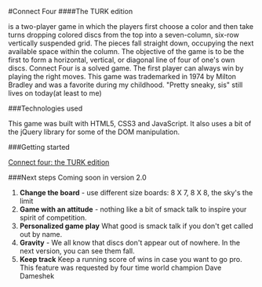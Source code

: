 #Connect Four
####The TURK edition

is a two-player game in which the players first choose a color and then take turns dropping colored discs from the top into a seven-column, six-row vertically suspended grid. The pieces fall straight down, occupying the next available space within the column. The objective of the game is to be the first to form a horizontal, vertical, or diagonal line of four of one's own discs. Connect Four is a solved game. The first player can always win by playing the right moves. This game was trademarked in 1974 by Milton Bradley and was a favorite during my childhood. "Pretty sneaky, sis" still lives on today(at least to me)


###Technologies used

This game was built with HTML5, CSS3 and JavaScript.  It also uses a bit of the jQuery library for some of the DOM manipulation.

###Getting started

[Connect four: the TURK edition](https://w1lujeng.github.io/connectFour/)

###Next steps
Coming soon in version 2.0

1. **Change the board** - use different size boards:    8 X 7, 8 X 8, the sky's the limit
2. **Game with an attitude** - nothing like a bit of smack talk to inspire your spirit of competition.
3. **Personalized game play** What good is smack talk if you don't get called out by name.
4. **Gravity** - We all know that discs don't appear out of nowhere.  In the next version, you can see them fall.
5. **Keep track** Keep a running score of wins in case you want to go pro.  This feature was requested by four time world champion Dave Dameshek